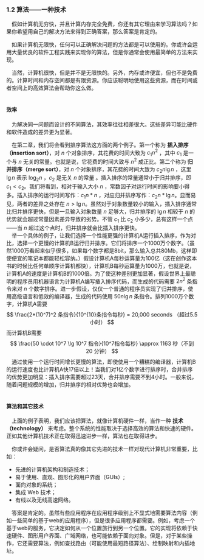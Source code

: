 ### 1.2 算法——一种技术

&emsp;假如计算机无穷快，并且计算内存完全免费，你还有其它理由来学习算法吗？如果你希望用自己的解决方法来得到正确答案，那么答案是肯定的。

&emsp;如果计算机无限快，任何可以正确解决问题的方法都是可以使用的。你或许会运用大量优良的软件工程实践来实现你的算法，但是你通常会使用最简单的方法来实现。

&emsp;当然，计算机很快，但是并不是无限快的。另外，内存或许便宜，但也不是免费的。计算时间和内存空间都是有限资源。你应该聪明地使用这些资源，而在时间或者空间上的高效算法会帮助你这么做。<br><br>

#### 效率

&emsp;为解决同一问题而设计的不同算法，其效率往往相差很大。这些差异可能比硬件和软件造成的差异更为显著。

&emsp;在第二章，我们将会看到排序算法这方面的两个例子。第一个称为 **插入排序（insertion sort）**，对 $n$ 个对象排序，其花费的时间大致为 $c_1n^2$ ，其中 $c_1$ 是一个与 $n$ 无关的常量。也就是说，它花费的时间大致与 $n^2$ 成正比。第二个称为 **归并排序（merge sort）**，对 $n$ 个对象排序，其花费的时间大致为 $c_2n \lg n$ ，这里 $\lg n$ 表示 $\log_2 n$ ，$c_2$ 是无关 $n$ 的常量 。插入排序的常量通常小于归并排序，即 $c_1 < c_2$。我们将看到，相对于输入大小 $n$ ，常数因子对运行时间的影响要小得多。插入排序的运行时间写作：$c_1n*n$ ，对应归并排序写作：$c_2n* \lg n$。显而易见，两者的差异之处存在 $n > \lg n$。虽然对于对象数量较小的输入，插入排序通常比归并排序更快，但是一旦输入对象数量 $n$ 足够大，归并排序的 $\lg n$ 相较于 $n$ 的优势就会超过常量因素差异导致的劣势。不管 $c_1$ 比 $c_2$ 小多少，总有这样一个点——当 $n$ 超过这个点时，归并排序就会比插入排序更快。<br>&emsp;举一个具体的例子，让我们选择一个性能更强的计算机A运行插入排序，作为对比，选择一个更慢的计算机B运行归并排序。它们将排序一个1000万个数字。（虽然1000万看起来似乎很多，如果每个数字都是8bit，那么输入总共80Mb，这样即使便宜的笔记本都能轻松容纳。）假设计算机A每秒运算量为100亿（这在创作这本书的时候比任何单顺序计算机都快），计算机B每秒运算量为1000万，也就是说，计算机A的速度是计算机B的1000倍。为了使这种差别更加显著，假设世界上最聪明的程序员用机器语言为计算机A编写插入排序代码，而生成的代码需要 $2n^2$ 条指令来对 $n$ 个数字排序。进一步假设，仅仅一个普通的程序员实现了归并排序，使用高级语言和低效的编译器，生成的代码使用 $50n \lg n$ 条指令。排列1000万个数字，计算机A需要
$$
\frac{2*(10^7)^2 条指令}{10^{10}条指令每秒} = 20,000 seconds （超过5.5小时）
$$
而计算机B需要
$$
\frac{50 \cdot 10^7 \lg 10^7 指令}{10^7指令每秒} \approx 1163 秒（不到 20 分钟）
$$
&emsp;通过使用一个运行时间增长更慢的算法，即使使用一个糟糕的编译器，计算机B的运行速度也比计算机A快17倍以上！当我们对1亿个数字进行排序时，合并排序的优势更加明显：插入排序需要超过23天，合并排序需要不到4小时。一般来说，随着问题规模的增加，归并排序的相对优势也会增加。<br><br>

#### 算法和其它技术

&emsp;上面的例子表明，我们应该把算法，就像计算机硬件一样，当作一种 **技术（technology）** 来考虑。整个系统的性能取决于选择高效的算法和快速的硬件。正如其他计算机技术正在取得迅速进步一样，算法也在取得进步。

&emsp;你或许会疑问，是否算法真的像其它先进的技术一样对现代计算机非常重要，比如：

- 先进的计算机架构和制造技术；
- 易于使用、直观、图形化的用户界面（GUIs）;
- 面向对象的系统；
- 集成 Web 技术；
- 有线以及无线高速网络。

&emsp;答案是肯定的。虽然有些应用程序在应用程序级别上不显式地需要算法内容（例如一些简单的基于web的应用程序），但是很多应用程序都需要。例如，考虑一个基于web的服务，它决定如何从一个位置旅行到另一个位置。它的实现将依赖于快速硬件、图形用户界面、广域网络，也可能依赖于面向对象。但是，对于某些操作，它还需要算法，例如查找路由（可能使用最短路径算法）、绘制映射和内插地址。

